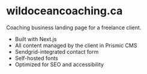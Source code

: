 # wildoceancoaching.ca

Coaching business landing page for a freelance client.

- Built with Next.js
- All content managed by the client in Prismic CMS
- Sendgrid-integrated contact form
- Self-hosted fonts
- Optimized for SEO and accessibility
